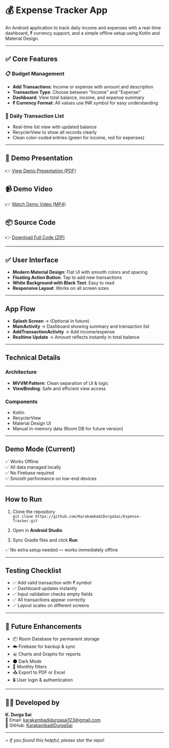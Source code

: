 # 💰 Expense Tracker App

An Android application to track daily income and expenses with a real-time dashboard, ₹ currency support, and a simple offline setup using Kotlin and Material Design.

---

## ✅ Core Features

### 📋 Budget Management
- **Add Transactions**: Income or expense with amount and description
- **Transaction Type**: Choose between "Income" and "Expense"
- **Dashboard**: View total balance, income, and expense summary
- **₹ Currency Format**: All values use INR symbol for easy understanding

### 📅 Daily Transaction List
- Real-time list view with updated balance
- RecyclerView to show all records clearly
- Clean color-coded entries (green for income, red for expenses)

---

## 📄 Demo Presentation
👉 [View Demo Presentation (PDF)](./demo/ExpenseTracker-presentation.pdf)

## 📹 Demo Video
👉 [Watch Demo Video (MP4)](./demo/ExpenseTracker-demo.mp4)

## 📦 Source Code  
👉 [Download Full Code (ZIP)](./ExpenseTracker.zip)

---

## ✅ User Interface
- **Modern Material Design**: Flat UI with smooth colors and spacing
- **Floating Action Button**: Tap to add new transactions
- **White Background with Black Text**: Easy to read
- **Responsive Layout**: Works on all screen sizes

---

## App Flow

- **Splash Screen** → (Optional in future)
- **MainActivity** → Dashboard showing summary and transaction list
- **AddTransactionActivity** → Add income/expense
- **Realtime Update** → Amount reflects instantly in total balance

---

## Technical Details

### Architecture
- **MVVM Pattern**: Clean separation of UI & logic
- **ViewBinding**: Safe and efficient view access

### Components
- Kotlin
- RecyclerView
- Material Design UI
- Manual in-memory data (Room DB for future version)

---

## Demo Mode (Current)
✅ Works Offline  
✅ All data managed locally  
✅ No Firebase required  
✅ Smooth performance on low-end devices  

---

## How to Run

1. Clone the repository  
   `git clone https://github.com/KarakambadiDurgaSai/Expense-Tracker.git`

2. Open in **Android Studio**

3. Sync Gradle files and click **Run**

✅ No extra setup needed — works immediately offline

---

## Testing Checklist

- ✅ Add valid transaction with ₹ symbol
- ✅ Dashboard updates instantly
- ✅ Input validation checks empty fields
- ✅ All transactions appear correctly
- ✅ Layout scales on different screens

---

## 🔮 Future Enhancements

- 📦 Room Database for permanent storage  
- ☁️ Firebase for backup & sync  
- 📊 Charts and Graphs for reports  
- 🌑 Dark Mode  
- 📅 Monthly filters  
- 📤 Export to PDF or Excel  
- 🔒 User login & authentication  

---

## 👨‍💻 Developed by

**K. Durga Sai**  
📧 Email: karakambadidurgasai123@gmail.com  
🔗 GitHub: [KarakambadiDurgaSai](https://github.com/KarakambadiDurgaSai)

---

⭐ *If you found this helpful, please star the repo!*
